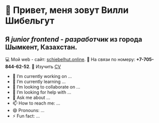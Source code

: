 # 👋 Привет, меня зовут **Вилли Шибельгут**
## Я *junior frontend - разработчик* из города Шымкент, Казахстан.

💻 Мой web - сайт: [schiebelhut.online](https://schiebelhut.online). 
🤙 На связи по номеру: **+7-705-844-62-52**.
📄 Изучить [CV](https://schiebelhut.online)

- 🔭 I’m currently working on ...
- 🌱 I’m currently learning ...
- 👯 I’m looking to collaborate on ...
- 🤔 I’m looking for help with ...
- 💬 Ask me about ...
- 📫 How to reach me: ...
- 😄 Pronouns: ...
- ⚡ Fun fact: ...

